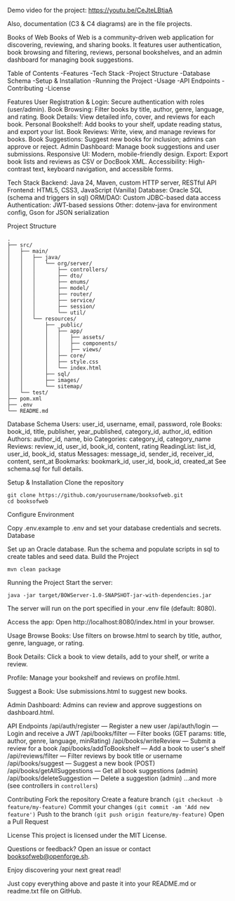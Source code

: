 Demo video for the project: https://youtu.be/CeJteLBtjaA

Also, documentation (C3 & C4 diagrams) are in the file projects.

Books of Web
Books of Web is a community-driven web application for discovering, reviewing, and sharing books. It features user authentication, book browsing and filtering, reviews, personal bookshelves, and an admin dashboard for managing book suggestions.

Table of Contents
-Features
-Tech Stack
-Project Structure
-Database Schema
-Setup & Installation
-Running the Project
-Usage
-API Endpoints
-Contributing
-License

Features
User Registration & Login: Secure authentication with roles (user/admin).
Book Browsing: Filter books by title, author, genre, language, and rating.
Book Details: View detailed info, cover, and reviews for each book.
Personal Bookshelf: Add books to your shelf, update reading status, and export your list.
Book Reviews: Write, view, and manage reviews for books.
Book Suggestions: Suggest new books for inclusion; admins can approve or reject.
Admin Dashboard: Manage book suggestions and user submissions.
Responsive UI: Modern, mobile-friendly design.
Export: Export book lists and reviews as CSV or DocBook XML.
Accessibility: High-contrast text, keyboard navigation, and accessible forms.

Tech Stack
Backend: Java 24, Maven, custom HTTP server, RESTful API
Frontend: HTML5, CSS3, JavaScript (Vanilla)
Database: Oracle SQL (schema and triggers in sql)
ORM/DAO: Custom JDBC-based data access
Authentication: JWT-based sessions
Other: dotenv-java for environment config, Gson for JSON serialization

Project Structure
```
.
├── src/
│   ├── main/
│   │   ├── java/
│   │   │   └── org/server/
│   │   │       ├── controllers/
│   │   │       ├── dto/
│   │   │       ├── enums/
│   │   │       ├── model/
│   │   │       ├── router/
│   │   │       ├── service/
│   │   │       ├── session/
│   │   │       └── util/
│   │   └── resources/
│   │       ├── _public/
│   │       │   ├── app/
│   │       │   │   ├── assets/
│   │       │   │   ├── components/
│   │       │   │   ├── views/
│   │       │   ├── core/
│   │       │   ├── style.css
│   │       │   └── index.html
│   │       ├── sql/
│   │       ├── images/
│   │       └── sitemap/
│   └── test/
├── pom.xml
├── .env
└── README.md
```

Database Schema
Users: user_id, username, email, password, role
Books: book_id, title, publisher, year_published, category_id, author_id, edition
Authors: author_id, name, bio
Categories: category_id, category_name
Reviews: review_id, user_id, book_id, content, rating
ReadingList: list_id, user_id, book_id, status
Messages: message_id, sender_id, receiver_id, content, sent_at
Bookmarks: bookmark_id, user_id, book_id, created_at
See schema.sql for full details.

Setup & Installation
Clone the repository
```
git clone https://github.com/yourusername/booksofweb.git
cd booksofweb
```
Configure Environment

Copy .env.example to .env and set your database credentials and secrets.
Database

Set up an Oracle database.
Run the schema and populate scripts in sql to create tables and seed data.
Build the Project
```
mvn clean package
```
Running the Project
Start the server:
```
java -jar target/BOWServer-1.0-SNAPSHOT-jar-with-dependencies.jar
```
The server will run on the port specified in your .env file (default: 8080).

Access the app:
Open http://localhost:8080/index.html in your browser.

Usage
Browse Books:
Use filters on browse.html to search by title, author, genre, language, or rating.

Book Details:
Click a book to view details, add to your shelf, or write a review.

Profile:
Manage your bookshelf and reviews on profile.html.

Suggest a Book:
Use submissions.html to suggest new books.

Admin Dashboard:
Admins can review and approve suggestions on dashboard.html.

API Endpoints
/api/auth/register — Register a new user
/api/auth/login — Login and receive a JWT
/api/books/filter — Filter books (GET params: title, author, genre, language, minRating)
/api/books/writeReview — Submit a review for a book
/api/books/addToBookshelf — Add a book to user's shelf
/api/reviews/filter — Filter reviews by book title or username
/api/books/suggest — Suggest a new book (POST)
/api/books/getAllSuggestions — Get all book suggestions (admin)
/api/books/deleteSuggestion — Delete a suggestion (admin)
...and more (see controllers in ```controllers```)

Contributing
Fork the repository
Create a feature branch ```(git checkout -b feature/my-feature)```
Commit your changes ```(git commit -am 'Add new feature')```
Push to the branch ```(git push origin feature/my-feature)```
Open a Pull Request

License
This project is licensed under the MIT License.

Questions or feedback?
Open an issue or contact booksofweb@openforge.sh.

Enjoy discovering your next great read!

Just copy everything above and paste it into your README.md or readme.txt file on GitHub.

